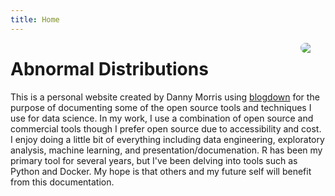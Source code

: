 ```yaml
---
title: Home
---
```


<img src="/img/family-pic-bills-game.jpg" style="max-width:25%;min-width:40px;border-radius:100px;float:right;"/>

# Abnormal Distributions

This is a personal website created by Danny Morris using [blogdown](https://bookdown.org/yihui/blogdown/) for the purpose of documenting some of the open source tools and techniques I use for data science. In my work, I use a combination of open source and commercial tools though I prefer open source due to accessibility and cost. I enjoy doing a little bit of everything including data engineering, exploratory analysis, machine learning, and presentation/documenation. R has been my primary tool for several years, but I've been delving into tools such as Python and Docker. My hope is that others and my future self will benefit from this documentation. 